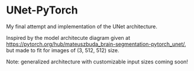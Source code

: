# UNet-PyTorch
My final attempt and implementation of the UNet architecture. 

Inspired by the model architecute diagram given at https://pytorch.org/hub/mateuszbuda_brain-segmentation-pytorch_unet/, but made to fit for images of (3, 512, 512) size. 

Note: generalized architecture with customizable input sizes coming soon!
